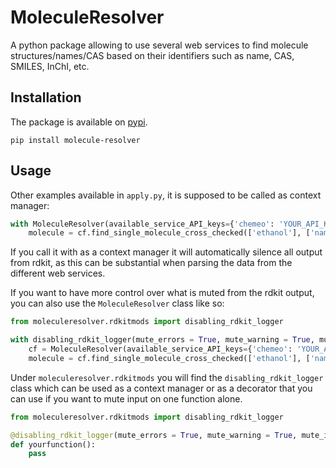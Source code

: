 # MoleculeResolver

A python package allowing to use several web services to find molecule structures/names/CAS based on their identifiers such as name, CAS, SMILES, InChI, etc.


## Installation

The package is available on [pypi](https://pypi.org/project/molecule-resolver/).

```
pip install molecule-resolver
```

## Usage

Other examples available in `apply.py`, it is supposed to be called as context manager:

```python
with MoleculeResolver(available_service_API_keys={'chemeo': 'YOUR_API_KEY'}) as cf:
    molecule = cf.find_single_molecule_cross_checked(['ethanol'], ['name'], minimum_number_of_cross_checks=1)
```

If you call it with as a context manager it will automatically silence all output from rdkit, as this can be substantial when parsing the data from the different web services.

If you want to have more control over what is muted from the rdkit output, you can also use the `MoleculeResolver` class like so:

```python
from moleculeresolver.rdkitmods import disabling_rdkit_logger

with disabling_rdkit_logger(mute_errors = True, mute_warning = True, mute_info = True, mute_debug = True):
    cf = MoleculeResolver(available_service_API_keys={'chemeo': 'YOUR_API_KEY'})
    molecule = cf.find_single_molecule_cross_checked(['ethanol'], ['name'], minimum_number_of_cross_checks=1)
```

Under `moleculeresolver.rdkitmods` you will find the `disabling_rdkit_logger` class which can be used as a context manager or as a decorator that you can use if you want to mute input on one function alone.

```python
from moleculeresolver.rdkitmods import disabling_rdkit_logger

@disabling_rdkit_logger(mute_errors = True, mute_warning = True, mute_info = True, mute_debug = True)
def yourfunction():
    pass
```
